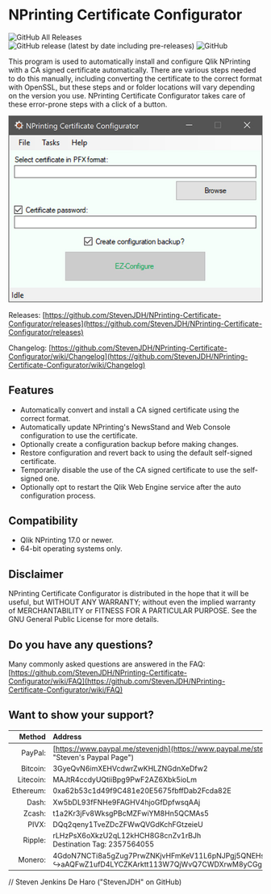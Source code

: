 # NPrinting Certificate Configurator

![GitHub All Releases](https://img.shields.io/github/downloads/StevenJDH/NPrinting-Certificate-Configurator/total)
![GitHub release (latest by date including pre-releases)](https://img.shields.io/github/v/release/StevenJDH/NPrinting-Certificate-Configurator?include_prereleases)
![GitHub](https://img.shields.io/github/license/StevenJDH/NPrinting-Certificate-Configurator)

This program is used to automatically install and configure Qlik NPrinting with a CA signed certificate automatically. There are various steps needed to do this manually, including converting the certificate to the correct format with OpenSSL, but these steps and or folder locations will vary depending on the version you use. NPrinting Certificate Configurator takes care of these error-prone steps with a click of a button.

![Program Screenshot](https://github.com/StevenJDH/NPrinting-Certificate-Configurator/raw/master/ncc-ss.jpg "Screenshot")

Releases: [https://github.com/StevenJDH/NPrinting-Certificate-Configurator/releases](https://github.com/StevenJDH/NPrinting-Certificate-Configurator/releases)

Changelog: [https://github.com/StevenJDH/NPrinting-Certificate-Configurator/wiki/Changelog](https://github.com/StevenJDH/NPrinting-Certificate-Configurator/wiki/Changelog)

## Features
* Automatically convert and install a CA signed certificate using the correct format.
* Automatically update NPrinting's NewsStand and Web Console configuration to use the certificate.
* Optionally create a configuration backup before making changes.
* Restore configuration and revert back to using the default self-signed certificate.
* Temporarily disable the use of the CA signed certificate to use the self-signed one.
* Optionally opt to restart the Qlik Web Engine service after the auto configuration process.

## Compatibility
* Qlik NPrinting 17.0 or newer.
* 64-bit operating systems only.

## Disclaimer
NPrinting Certificate Configurator is distributed in the hope that it will be useful, but WITHOUT ANY WARRANTY; without even the implied warranty of MERCHANTABILITY or FITNESS FOR A PARTICULAR PURPOSE. See the GNU General Public License for more details.

## Do you have any questions?
Many commonly asked questions are answered in the FAQ:
[https://github.com/StevenJDH/NPrinting-Certificate-Configurator/wiki/FAQ](https://github.com/StevenJDH/NPrinting-Certificate-Configurator/wiki/FAQ)

## Want to show your support?

|Method       | Address                                                                                                    |
|------------:|:-----------------------------------------------------------------------------------------------------------|
|PayPal:      | [https://www.paypal.me/stevenjdh](https://www.paypal.me/stevenjdh "Steven's Paypal Page")                  |
|Bitcoin:     | 3GyeQvN6imXEHVcdwrZwKHLZNGdnXeDfw2                                                                         |
|Litecoin:    | MAJtR4ccdyUQtiiBpg9PwF2AZ6Xbk5ioLm                                                                         |
|Ethereum:    | 0xa62b53c1d49f9C481e20E5675fbffDab2Fcda82E                                                                 |
|Dash:        | Xw5bDL93fFNHe9FAGHV4hjoGfDpfwsqAAj                                                                         |
|Zcash:       | t1a2Kr3jFv8WksgPBcMZFwiYM8Hn5QCMAs5                                                                        |
|PIVX:        | DQq2qeny1TveZDcZFWwQVGdKchFGtzeieU                                                                         |
|Ripple:      | rLHzPsX6oXkzU2qL12kHCH8G8cnZv1rBJh<br />Destination Tag: 2357564055                                        |
|Monero:      | 4GdoN7NCTi8a5gZug7PrwZNKjvHFmKeV11L6pNJPgj5QNEHsN6eeX3D<br />&#8618;aAQFwZ1ufD4LYCZKArktt113W7QjWvQ7CWDXrwM8yCGgEdhV3Wt|


// Steven Jenkins De Haro ("StevenJDH" on GitHub)

